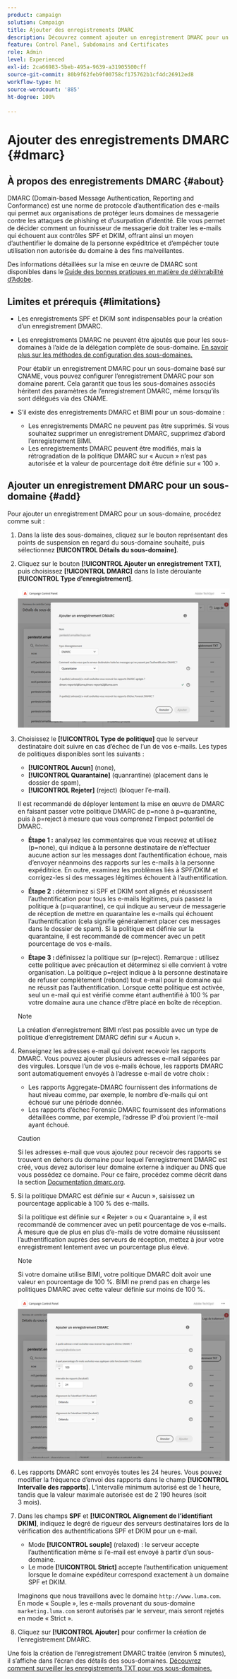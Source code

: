 ```yaml
---
product: campaign
solution: Campaign
title: Ajouter des enregistrements DMARC
description: Découvrez comment ajouter un enregistrement DMARC pour un sous-domaine.
feature: Control Panel, Subdomains and Certificates
role: Admin
level: Experienced
exl-id: 2ca66983-5beb-495a-9639-a31905500cff
source-git-commit: 80b9f62feb9f00758cf175762b1cf4dc26912ed8
workflow-type: ht
source-wordcount: '885'
ht-degree: 100%

---
```


# Ajouter des enregistrements DMARC {#dmarc}

## À propos des enregistrements DMARC {#about}

DMARC (Domain-based Message Authentication, Reporting and Conformance) est une norme de protocole d’authentification des e-mails qui permet aux organisations de protéger leurs domaines de messagerie contre les attaques de phishing et d’usurpation d’identité. Elle vous permet de décider comment un fournisseur de messagerie doit traiter les e-mails qui échouent aux contrôles SPF et DKIM, offrant ainsi un moyen d’authentifier le domaine de la personne expéditrice et d’empêcher toute utilisation non autorisée du domaine à des fins malveillantes.

Des informations détaillées sur la mise en œuvre de DMARC sont disponibles dans le [Guide des bonnes pratiques en matière de délivrabilité d’Adobe](https://experienceleague.adobe.com/docs/deliverability-learn/deliverability-best-practice-guide/additional-resources/technotes/implement-dmarc.html?lang=fr).

## Limites et prérequis {#limitations}

* Les enregistrements SPF et DKIM sont indispensables pour la création d’un enregistrement DMARC.
* Les enregistrements DMARC ne peuvent être ajoutés que pour les sous-domaines à l’aide de la délégation complète de sous-domaine. [En savoir plus sur les méthodes de configuration des sous-domaines.](subdomains-branding.md#subdomain-delegation-methods)

  Pour établir un enregistrement DMARC pour un sous-domaine basé sur CNAME, vous pouvez configurer l’enregistrement DMARC pour son domaine parent. Cela garantit que tous les sous-domaines associés héritent des paramètres de l’enregistrement DMARC, même lorsqu’ils sont délégués via des CNAME.

* S’il existe des enregistrements DMARC et BIMI pour un sous-domaine :
   * Les enregistrements DMARC ne peuvent pas être supprimés. Si vous souhaitez supprimer un enregistrement DMARC, supprimez d’abord l’enregistrement BIMI.
   * Les enregistrements DMARC peuvent être modifiés, mais la rétrogradation de la politique DMARC sur « Aucun » n’est pas autorisée et la valeur de pourcentage doit être définie sur « 100 ».

## Ajouter un enregistrement DMARC pour un sous-domaine {#add}

Pour ajouter un enregistrement DMARC pour un sous-domaine, procédez comme suit :

1. Dans la liste des sous-domaines, cliquez sur le bouton représentant des points de suspension en regard du sous-domaine souhaité, puis sélectionnez **[!UICONTROL Détails du sous-domaine]**.

1. Cliquez sur le bouton **[!UICONTROL Ajouter un enregistrement TXT]**, puis choisissez **[!UICONTROL DMARC]** dans la liste déroulante **[!UICONTROL Type d’enregistrement]**.

   ![](assets/dmarc-add.png)

1. Choisissez le **[!UICONTROL Type de politique]** que le serveur destinataire doit suivre en cas d’échec de l’un de vos e-mails. Les types de politiques disponibles sont les suivants :

   * **[!UICONTROL Aucun]** (none),
   * **[!UICONTROL Quarantaine]** (quanrantine) (placement dans le dossier de spam),
   * **[!UICONTROL Rejeter]** (reject) (bloquer l’e-mail).

   Il est recommandé de déployer lentement la mise en œuvre de DMARC en faisant passer votre politique DMARC de p=none à p=quarantine, puis à p=reject à mesure que vous comprenez l’impact potentiel de DMARC.

   * **Étape 1 :** analysez les commentaires que vous recevez et utilisez (p=none), qui indique à la personne destinataire de n’effectuer aucune action sur les messages dont l’authentification échoue, mais d’envoyer néanmoins des rapports sur les e-mails à la personne expéditrice. En outre, examinez les problèmes liés à SPF/DKIM et corrigez-les si des messages légitimes échouent à l’authentification.

   * **Étape 2 :** déterminez si SPF et DKIM sont alignés et réussissent l’authentification pour tous les e-mails légitimes, puis passez la politique à (p=quarantine), ce qui indique au serveur de messagerie de réception de mettre en quarantaine les e-mails qui échouent l’authentification (cela signifie généralement placer ces messages dans le dossier de spam). Si la politique est définie sur la quarantaine, il est recommandé de commencer avec un petit pourcentage de vos e-mails.

   * **Étape 3 :** définissez la politique sur (p=reject). Remarque : utilisez cette politique avec précaution et déterminez si elle convient à votre organisation. La politique p=reject indique à la personne destinataire de refuser complètement (rebond) tout e-mail pour le domaine qui ne réussit pas l’authentification. Lorsque cette politique est activée, seul un e-mail qui est vérifié comme étant authentifié à 100 % par votre domaine aura une chance d’être placé en boîte de réception.

   >[!NOTE]
   >
   > La création d’enregistrement BIMI n’est pas possible avec un type de politique d’enregistrement DMARC défini sur « Aucun ».

1. Renseignez les adresses e-mail qui doivent recevoir les rapports DMARC. Vous pouvez ajouter plusieurs adresses e-mail séparées par des virgules. Lorsque l’un de vos e-mails échoue, les rapports DMARC sont automatiquement envoyés à l’adresse e-mail de votre choix :

   * Les rapports Aggregate-DMARC fournissent des informations de haut niveau comme, par exemple, le nombre d’e-mails qui ont échoué sur une période donnée.
   * Les rapports d’échec Forensic DMARC fournissent des informations détaillées comme, par exemple, l’adresse IP d’où provient l’e-mail ayant échoué.

   >[!CAUTION]
   >
   >Si les adresses e-mail que vous ajoutez pour recevoir des rapports se trouvent en dehors du domaine pour lequel l’enregistrement DMARC est créé, vous devez autoriser leur domaine externe à indiquer au DNS que vous possédez ce domaine. Pour ce faire, procédez comme décrit dans la section [Documentation dmarc.org](https://dmarc.org/2015/08/receiving-dmarc-reports-outside-your-domain).

1. Si la politique DMARC est définie sur « Aucun », saisissez un pourcentage applicable à 100 % des e-mails.

   Si la politique est définie sur « Rejeter » ou « Quarantaine », il est recommandé de commencer avec un petit pourcentage de vos e-mails. À mesure que de plus en plus d’e-mails de votre domaine réussissent l’authentification auprès des serveurs de réception, mettez à jour votre enregistrement lentement avec un pourcentage plus élevé.

   >[!NOTE]
   >
   >Si votre domaine utilise BIMI, votre politique DMARC doit avoir une valeur en pourcentage de 100 %. BIMI ne prend pas en charge les politiques DMARC avec cette valeur définie sur moins de 100 %.

   ![](assets/dmarc-add2.png)

1. Les rapports DMARC sont envoyés toutes les 24 heures. Vous pouvez modifier la fréquence d’envoi des rapports dans le champ **[!UICONTROL Intervalle des rapports]**. L’intervalle minimum autorisé est de 1 heure, tandis que la valeur maximale autorisée est de 2 190 heures (soit 3 mois).

1. Dans les champs **SPF** et **[!UICONTROL Alignement de l’identifiant DKIM]**, indiquez le degré de rigueur des serveurs destinataires lors de la vérification des authentifications SPF et DKIM pour un e-mail.

   * Mode **[!UICONTROL souple]** (relaxed) : le serveur accepte l’authentification même si l’e-mail est envoyé à partir d’un sous-domaine.
   * Le mode **[!UICONTROL Strict]** accepte l’authentification uniquement lorsque le domaine expéditeur correspond exactement à un domaine SPF et DKIM.

   Imaginons que nous travaillons avec le domaine `http://www.luma.com`. En mode « Souple », les e-mails provenant du sous-domaine `marketing.luma.com` seront autorisés par le serveur, mais seront rejetés en mode « Strict ».

1. Cliquez sur **[!UICONTROL Ajouter]** pour confirmer la création de l’enregistrement DMARC.

Une fois la création de l’enregistrement DMARC traitée (environ 5 minutes), il s’affiche dans l’écran des détails des sous-domaines. [Découvrez comment surveiller les enregistrements TXT pour vos sous-domaines.](gs-txt-records.md#monitor)
